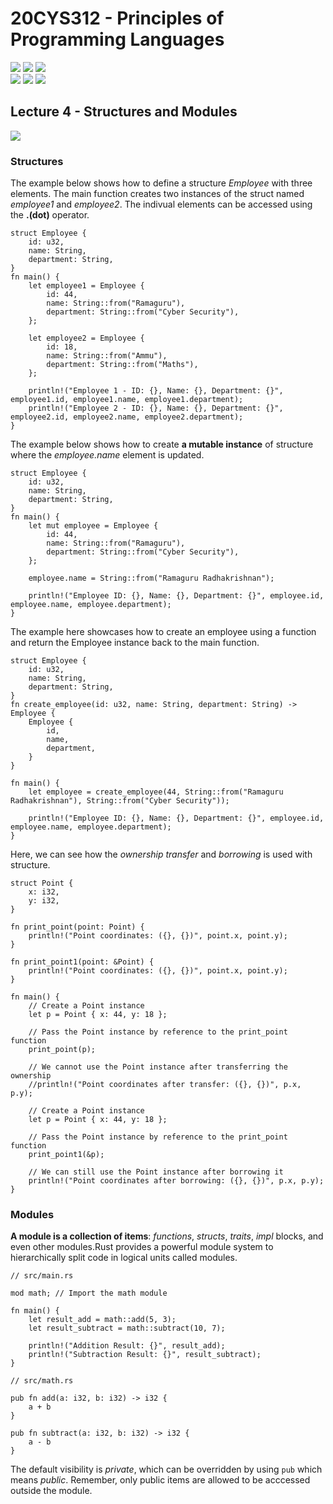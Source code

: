 # 20CYS312 - Principles of Programming Languages
![](https://img.shields.io/badge/Batch-21CYS-lightgreen) ![](https://img.shields.io/badge/UG-blue) ![](https://img.shields.io/badge/Subject-PPL-blue) <br/>
![](https://img.shields.io/badge/Lecture-2-orange) ![](https://img.shields.io/badge/Practical-3-orange) ![](https://img.shields.io/badge/Credits-3-orange)

## Lecture 4 - Structures and Modules
![](https://img.shields.io/badge/-7th_May-orange)

### Structures

The example below shows how to define a structure _Employee_ with three elements. The main function creates two instances of the struct named _employee1_ and _employee2_. The indivual elements can be accessed using the **.(dot)** operator.

```
struct Employee {
    id: u32,
    name: String,
    department: String,
}
fn main() {
    let employee1 = Employee {
        id: 44,
        name: String::from("Ramaguru"),
        department: String::from("Cyber Security"),
    };

    let employee2 = Employee {
        id: 18,
        name: String::from("Ammu"),
        department: String::from("Maths"),
    };

    println!("Employee 1 - ID: {}, Name: {}, Department: {}", employee1.id, employee1.name, employee1.department);
    println!("Employee 2 - ID: {}, Name: {}, Department: {}", employee2.id, employee2.name, employee2.department);
}
```

The example below shows how to create **a mutable instance** of structure where the _employee.name_ element is updated.
```
struct Employee {
    id: u32,
    name: String,
    department: String,
}
fn main() {
    let mut employee = Employee {
        id: 44,
        name: String::from("Ramaguru"),
        department: String::from("Cyber Security"),
    };

    employee.name = String::from("Ramaguru Radhakrishnan");

    println!("Employee ID: {}, Name: {}, Department: {}", employee.id, employee.name, employee.department);
}
```

The example here showcases how to create an employee using a function and return the Employee instance back to the main function. 
```
struct Employee {
    id: u32,
    name: String,
    department: String,
}
fn create_employee(id: u32, name: String, department: String) -> Employee {
    Employee {
        id,
        name,
        department,
    }
}

fn main() {
    let employee = create_employee(44, String::from("Ramaguru Radhakrishnan"), String::from("Cyber Security"));

    println!("Employee ID: {}, Name: {}, Department: {}", employee.id, employee.name, employee.department);
}
```

Here, we can see how the _ownership transfer_ and _borrowing_ is used with structure.
```
struct Point {
    x: i32,
    y: i32,
}

fn print_point(point: Point) {
    println!("Point coordinates: ({}, {})", point.x, point.y);
}

fn print_point1(point: &Point) {
    println!("Point coordinates: ({}, {})", point.x, point.y);
}

fn main() {
    // Create a Point instance
    let p = Point { x: 44, y: 18 };

    // Pass the Point instance by reference to the print_point function
    print_point(p);

    // We cannot use the Point instance after transferring the ownership
    //println!("Point coordinates after transfer: ({}, {})", p.x, p.y);
	
	// Create a Point instance
    let p = Point { x: 44, y: 18 };

    // Pass the Point instance by reference to the print_point function
    print_point1(&p);

    // We can still use the Point instance after borrowing it
    println!("Point coordinates after borrowing: ({}, {})", p.x, p.y);
}
```

### Modules

**A module is a collection of items**: _functions_, _structs_, _traits_, _impl_ blocks, and even other modules.Rust provides a powerful module system to hierarchically split code in logical units called modules.

```
// src/main.rs

mod math; // Import the math module

fn main() {
    let result_add = math::add(5, 3);
    let result_subtract = math::subtract(10, 7);

    println!("Addition Result: {}", result_add);
    println!("Subtraction Result: {}", result_subtract);
}
```

```
// src/math.rs

pub fn add(a: i32, b: i32) -> i32 {
    a + b
}

pub fn subtract(a: i32, b: i32) -> i32 {
    a - b
}
```
The default visibility is _private_, which can be overridden by using ```pub``` which means _public_. Remember, only public items are allowed to be acccessed outside the module.

